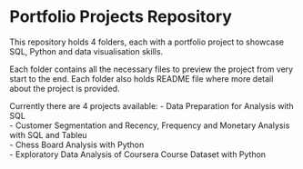 # Portfolio Projects Repository

This repository holds 4 folders, each with a portfolio project to showcase SQL, Python and data visualisation skills.  

Each folder contains all the necessary files to preview the project from very start to the end. Each folder also holds README file where more detail about the project is provided.

Currently there are 4 projects available:
    - Data Preparation for Analysis with SQL  
    - Customer Segmentation and Recency, Frequency and Monetary Analysis with SQL and Tableu  
    - Chess Board Analysis with Python  
    - Exploratory Data Analysis of Coursera Course Dataset with Python  

